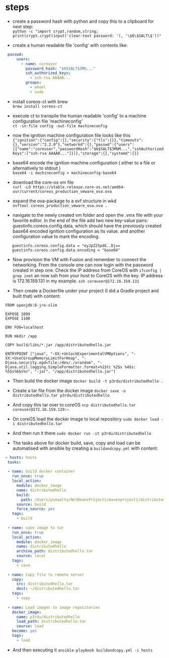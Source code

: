 # steps
 
 * create a password hash with python and copy this to a clipboard for next step:  
 `python -c "import crypt,random,string; print(crypt.crypt(input('clear-text password: '), '\$6\$SALT\$'))"` 
 
 
 * create a human readable file 'config' with contents like:
 ```yaml
  passwd:
      users:
        - name: coreuser
          password_hash: "$6$SALT$3MU..."
          ssh_authorized_keys:
            - ssh-rsa AAAAB...
          groups:
            - wheel
            - sudo
 ```
 	    
 * install coreos-ct with brew  
	`brew install coreos-ct`        

 * execute ct to transpile the human readable 'config' to a machine configuration file 'machineconfig'  
	`ct -in-file config -out-file machineconfig`
	
 * now the ignition machine configuration file looks like this    
	`{"ignition":{"config":{},"security":{"tls":{}},"timeouts":{},"version":"2.2.0"},"networkd":{},"passwd":{"users":[{"name":"coreuser","passwordHash":"$6$SALT$3MUM...","sshAuthorizedKeys":["ssh-rsa AAAAB..."]}]},"storage":{},"systemd":{}}`
	
 * base64 encode the ignition machine configuration ( either to a file or alternatively to stdout  )  
	`base64 -i machineconfig > machineconfig-base64` 
	
 * download the core-os vm file  
	 `curl -LO https://stable.release.core-os.net/amd64-usr/current/coreos_production_vmware_ova.ova`
	 
 * expand the ova-package to a ovf structure in wkd  
    `ovftool coreos_production_vmware_ova.ova .`

 * navigate to the newly created vm folder and open the .vmx file with your favorite editor. In the end of the file add two new key-value pairs:  
 guestinfo.coreos.config.data, which should have the previously created base64 encoded ignition configuration as its value.
 and another configuration value to mark the encoding.
 ```
	guestinfo.coreos.config.data = "eyJpZ25pdG..Dj==
 	guestinfo.coreos.config.data.encoding = "base64"
 ```
 	
 * Now provision the VM with Fusion and remember to connect the networking. From the console one can now login with the password created in step one.
 Check the IP address from CoreOS with `ifconfig | grep inet` an now ssh from your host to CoreOS with the key. IP address is 172.16.159.131 in my example.
	`ssh coreuser@172.16.159.131`
	
 
 * Then create a Dockerfile under your project (I did a Gradle project and built that) with content:
``` 
FROM openjdk:8-jre-slim

EXPOSE 1099
EXPOSE 1100

ENV FOO=localhost

RUN mkdir /app

COPY build/libs/*.jar /app/distributedhello.jar

ENTRYPOINT ["java", "-XX:+UnlockExperimentalVMOptions", "-XX:+UseCGroupMemoryLimitForHeap", "-Djava.security.egd=file:/dev/./urandom", "-Djava.util.logging.SimpleFormatter.format=%1$tc %2$s %4$s: %5$s%6$s%n", "-jar", "/app/distributedhello.jar"]
``` 
 
 * Then build the docker image 
 	`docker build -t p3rdu/distributedhello .`
 	
 * Create a tar file from the docker image
    `docker save -o distributedhello.tar p3rdu/distributedhello`
	
 * And copy this tar over to coreOS
    `scp distributedhello.tar coreuser@172.16.159.129:~`	  
 	
 * On coreOS load the docker image to local repository 
    `sudo docker load -i distributedhello.tar`
  
 * And then run it there 
    `sudo docker run -it p3rdu/distributedhello`   
    
 * The tasks above for docker build, save, copy and load can be automatised with ansible by creating a `buildandcopy.yml` with content: 
 ```YAML
 - hosts: hosts
  tasks:
  
  - name: build docker container
    run_once: true
    local_action:
      module: docker_image
      name: distributedhello
      build:
        path: /Users/psmaatta/NetBeansProjects/mavenproject1/distributedhello
      source: build
      force_source: yes
    tags:
      - build
  
  - name: save image to tar
    run_once: true
    local_action:
      module: docker_image
      name: distributedhello
      archive_path: distributedhello.tar
      source: local
    tags:
      - save
      
  - name: Copy file to remote server
    copy:
      src: distributedhello.tar
      dest: ~/distributedhello.tar
    tags:
      - copy
  
  - name: Load images to image repositories
    docker_image:
      name: p3rdu/distributedhello
      load_path: distributedhello.tar
      source: load
    become: yes
    tags:
      - load
  ```
  
  * And then executing it `ansible-playbook buildandcopy.yml -i hosts` 